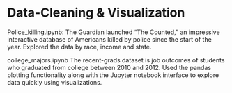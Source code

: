 # Data-Cleaning & Visualization

Police_killing.ipynb:
The Guardian launched “The Counted,” an impressive interactive database of Americans killed by police since the start of the year. Explored the data by race, income and state.

college_majors.ipynb
The recent-grads dataset is job outcomes of students who graduated from college between 2010 and 2012. Used the pandas plotting functionality along with the Jupyter notebook interface to explore data quickly using visualizations.
